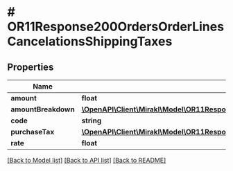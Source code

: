 # # OR11Response200OrdersOrderLinesCancelationsShippingTaxes

## Properties

Name | Type | Description | Notes
------------ | ------------- | ------------- | -------------
**amount** | **float** | Tax amount | [optional]
**amountBreakdown** | [**\OpenAPI\Client\Mirakl\Model\OR11Response200OrdersOrderLinesCancelationsShippingTaxesAmountBreakdown**](OR11Response200OrdersOrderLinesCancelationsShippingTaxesAmountBreakdown.md) |  | [optional]
**code** | **string** | Tax code | [optional]
**purchaseTax** | [**\OpenAPI\Client\Mirakl\Model\OR11Response200OrdersOrderLinesCancelationsShippingTaxesPurchaseTax**](OR11Response200OrdersOrderLinesCancelationsShippingTaxesPurchaseTax.md) |  | [optional]
**rate** | **float** | Tax rate | [optional]

[[Back to Model list]](../../README.md#models) [[Back to API list]](../../README.md#endpoints) [[Back to README]](../../README.md)
